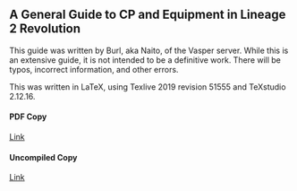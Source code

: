 ## A General Guide to CP and Equipment in Lineage 2 Revolution
This guide was written by Burl, aka Naito, of the Vasper server. 
While this is an extensive guide, it is not intended to be a definitive work.
There will be typos, incorrect information, and other errors.

This was written in LaTeX, using Texlive 2019 revision 51555 and TeXstudio 2.12.16.

#### PDF Copy
[Link](https://github.com/flyingmonkey132/Lineage-2-Revolution-Stuff/raw/master/L2R_CP_Guide.pdf)
#### Uncompiled Copy
[Link](https://github.com/flyingmonkey132/Lineage-2-Revolution-Stuff/raw/master/L2R_TeX.zip)
